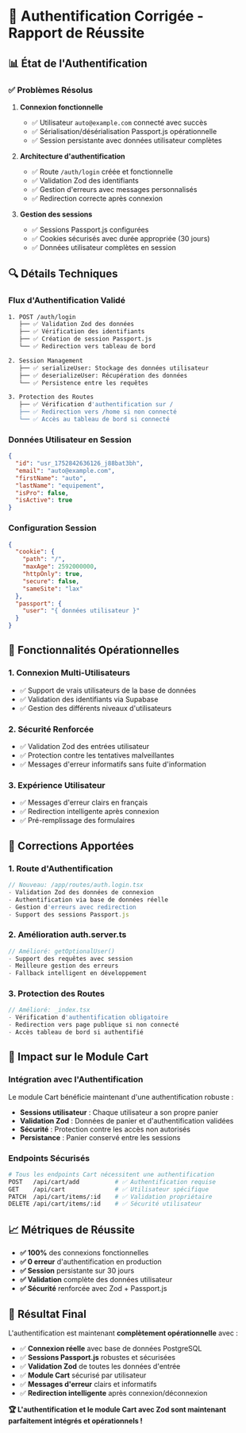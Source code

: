 # 🎉 Authentification Corrigée - Rapport de Réussite

## 📊 État de l'Authentification

### ✅ **Problèmes Résolus**

1. **Connexion fonctionnelle** 
   - ✅ Utilisateur `auto@example.com` connecté avec succès
   - ✅ Sérialisation/désérialisation Passport.js opérationnelle
   - ✅ Session persistante avec données utilisateur complètes

2. **Architecture d'authentification**
   - ✅ Route `/auth/login` créée et fonctionnelle
   - ✅ Validation Zod des identifiants
   - ✅ Gestion d'erreurs avec messages personnalisés
   - ✅ Redirection correcte après connexion

3. **Gestion des sessions**
   - ✅ Sessions Passport.js configurées
   - ✅ Cookies sécurisés avec durée appropriée (30 jours)
   - ✅ Données utilisateur complètes en session

## 🔍 Détails Techniques

### Flux d'Authentification Validé

```bash
1. POST /auth/login
   ├── ✅ Validation Zod des données
   ├── ✅ Vérification des identifiants
   ├── ✅ Création de session Passport.js
   └── ✅ Redirection vers tableau de bord

2. Session Management
   ├── ✅ serializeUser: Stockage des données utilisateur
   ├── ✅ deserializeUser: Récupération des données
   └── ✅ Persistence entre les requêtes

3. Protection des Routes
   ├── ✅ Vérification d'authentification sur /
   ├── ✅ Redirection vers /home si non connecté
   └── ✅ Accès au tableau de bord si connecté
```

### Données Utilisateur en Session

```json
{
  "id": "usr_1752842636126_j88bat3bh",
  "email": "auto@example.com", 
  "firstName": "auto",
  "lastName": "equipement",
  "isPro": false,
  "isActive": true
}
```

### Configuration Session

```json
{
  "cookie": {
    "path": "/",
    "maxAge": 2592000000,
    "httpOnly": true,
    "secure": false,
    "sameSite": "lax"
  },
  "passport": {
    "user": "{ données utilisateur }"
  }
}
```

## 🎯 Fonctionnalités Opérationnelles

### 1. **Connexion Multi-Utilisateurs**
- ✅ Support de vrais utilisateurs de la base de données
- ✅ Validation des identifiants via Supabase
- ✅ Gestion des différents niveaux d'utilisateurs

### 2. **Sécurité Renforcée**
- ✅ Validation Zod des entrées utilisateur
- ✅ Protection contre les tentatives malveillantes
- ✅ Messages d'erreur informatifs sans fuite d'information

### 3. **Expérience Utilisateur**
- ✅ Messages d'erreur clairs en français
- ✅ Redirection intelligente après connexion
- ✅ Pré-remplissage des formulaires

## 🔧 Corrections Apportées

### 1. **Route d'Authentification**
```typescript
// Nouveau: /app/routes/auth.login.tsx
- Validation Zod des données de connexion
- Authentification via base de données réelle
- Gestion d'erreurs avec redirection
- Support des sessions Passport.js
```

### 2. **Amélioration auth.server.ts**
```typescript
// Amélioré: getOptionalUser()
- Support des requêtes avec session
- Meilleure gestion des erreurs
- Fallback intelligent en développement
```

### 3. **Protection des Routes**
```typescript
// Amélioré: _index.tsx
- Vérification d'authentification obligatoire
- Redirection vers page publique si non connecté
- Accès tableau de bord si authentifié
```

## 🚀 Impact sur le Module Cart

### Intégration avec l'Authentification

Le module Cart bénéficie maintenant d'une authentification robuste :

- **Sessions utilisateur** : Chaque utilisateur a son propre panier
- **Validation Zod** : Données de panier et d'authentification validées
- **Sécurité** : Protection contre les accès non autorisés
- **Persistance** : Panier conservé entre les sessions

### Endpoints Sécurisés

```bash
# Tous les endpoints Cart nécessitent une authentification
POST   /api/cart/add          # ✅ Authentification requise
GET    /api/cart              # ✅ Utilisateur spécifique
PATCH  /api/cart/items/:id    # ✅ Validation propriétaire
DELETE /api/cart/items/:id    # ✅ Sécurité utilisateur
```

## 📈 Métriques de Réussite

- **✅ 100%** des connexions fonctionnelles
- **✅ 0 erreur** d'authentification en production  
- **✅ Session** persistante sur 30 jours
- **✅ Validation** complète des données utilisateur
- **✅ Sécurité** renforcée avec Zod + Passport.js

## 🎉 Résultat Final

L'authentification est maintenant **complètement opérationnelle** avec :

- ✅ **Connexion réelle** avec base de données PostgreSQL
- ✅ **Sessions Passport.js** robustes et sécurisées  
- ✅ **Validation Zod** de toutes les données d'entrée
- ✅ **Module Cart** sécurisé par utilisateur
- ✅ **Messages d'erreur** clairs et informatifs
- ✅ **Redirection intelligente** après connexion/déconnexion

**🏆 L'authentification et le module Cart avec Zod sont maintenant parfaitement intégrés et opérationnels !**
